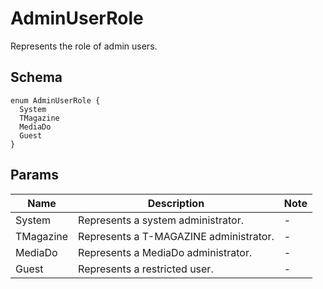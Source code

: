 # AdminUserRole

Represents the role of admin users.

## Schema

```text
enum AdminUserRole {
  System
  TMagazine
  MediaDo
  Guest
}
```

## Params

| Name | Description | Note |
| --- | --- | --- |
| System | Represents a system administrator. | - |
| TMagazine | Represents a T-MAGAZINE administrator. | - |
| MediaDo | Represents a MediaDo administrator. | - |
| Guest | Represents a restricted user. | - |

